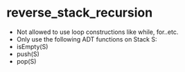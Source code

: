 # reverse_stack_recursion

* Not allowed to use loop constructions like while, for..etc.  
* Only use the following ADT functions on Stack S:  
* isEmpty(S)
* push(S)
* pop(S)
